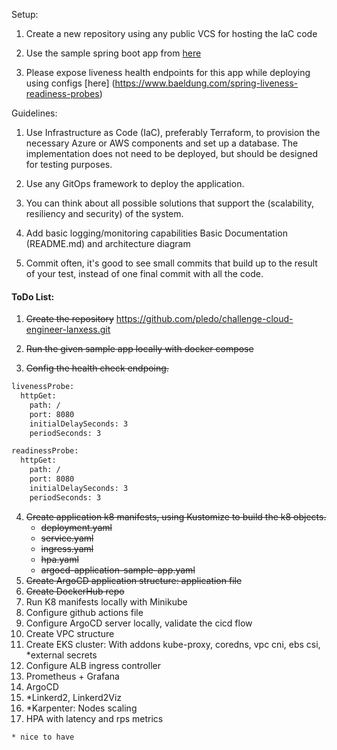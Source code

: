 Setup:
1. Create a new repository using any public VCS for hosting the IaC code

2. Use the sample spring boot app from [here](https://github.com/docker/awesome-compose/tree/master/spring-postgres)

3. Please expose liveness health endpoints for this app while deploying using configs [here] (https://www.baeldung.com/spring-liveness-readiness-probes)

Guidelines:

1. Use Infrastructure as Code (IaC), preferably Terraform, to provision the necessary Azure or AWS components and set up a database. The implementation does not need to be deployed, but should be designed for testing purposes.

2. Use any GitOps framework to deploy the application.

3. You can think about all possible solutions that support the (scalability, resiliency and security) of the system.

4. Add basic logging/monitoring capabilities
Basic Documentation (README.md) and architecture diagram

5. Commit often, it's good to see small commits that build up to the result of your test, instead of one final commit with all the code.


#### ToDo List:
1. ~~Create the repository~~ https://github.com/pledo/challenge-cloud-engineer-lanxess.git

2. ~~Run the given sample app locally with docker compose~~

3. ~~Config the health check endpoing.~~
```sh
livenessProbe:
  httpGet:
    path: /
    port: 8080
    initialDelaySeconds: 3
    periodSeconds: 3

readinessProbe:
  httpGet:
    path: /
    port: 8080
    initialDelaySeconds: 3
    periodSeconds: 3
```
4. ~~Create application k8 manifests, using Kustomize to build the k8 objects.~~
    - ~~deployment.yaml~~
    - ~~service.yaml~~
    - ~~ingress.yaml~~
    - ~~hpa.yaml~~
    - ~~argocd-application-sample-app.yaml~~
5. ~~Create ArgoCD application structure: application file~~
6. ~~Create DockerHub repo~~
7. Run K8 manifests locally with Minikube
8. Configure github actions file
9. Configure ArgoCD server locally, validate the cicd flow
10. Create VPC structure
11. Create EKS cluster: With addons kube-proxy, coredns, vpc cni, ebs csi, *external secrets
12. Configure ALB ingress controller
13. Prometheus + Grafana
14. ArgoCD
15. *Linkerd2, Linkerd2Viz
16. *Karpenter: Nodes scaling
17. HPA with latency and rps metrics

```sh
* nice to have
```